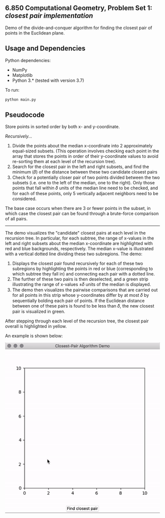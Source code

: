 ## **6.850 Computational Geometry**, Problem Set 1: *closest pair implementation*
Demo of the divide-and-conquer algorithm for finding the closest pair of points in the Euclidean plane.

## Usage and Dependencies

Python dependencies:
- NumPy
- Matplotlib
- Python 3.* (tested with version 3.7)

To run:
```bash
python main.py
```

## Pseudocode

Store points in sorted order by both x- and y-coordinate. 

*Recursively...*
 1. Divide the points about the median x-coordinate into 2 approximately equal-sized subsets. (This operation involves checking each point in the array that stores the points in order of their y-coordinate values to avoid re-sorting them at each level of the recursion tree).
 2. Search for the closest pair in the left and right subsets, and find the minimum (𝛿) of the distance between these two candidate closest pairs
 3. Check for a potentially closer pair of two points divided between the two subsets (i.e. one to the left of the median, one to the right). Only those points that fall within 𝛿 units of the median line need to be checked, and for each of these points, only 5 vertically adjacent neighbors need to be considered.

The base case occurs when there are 3 or fewer points in the subset, in which case the closest pair can be found through a brute-force comparison of all pairs.

---

The demo visualizes the "candidate" closest pairs at each level in the recursion tree. In particular, for each subtree, the range of x-values in the left and right subsets about the median x-coordinate are highlighted with red and blue backgrounds, respectively. The median x-value is illustrated with a vertical dotted line dividing these two subregions. The demo:

1. Displays the closest pair found recursively for each of these two subregions by highlighting the points in red or blue (corresponding to which subtree they fall in) and connecting each pair with a dotted line. 
2. The further of these two pairs is then deselected, and a green strip illustrating the range of x-values ±𝛿 units of the median is displayed.
3. The demo then visualizes the pairwise comparisons that are carried out for all points in this strip whose y-coordinates differ by at most 𝛿 by sequentially bolding each pair of points. If the Euclidean distance between one of these pairs is found to be less than 𝛿, the new closest pair is visualized in green. 

After stepping through each level of the recursion tree, the closest pair overall is highlighted in yellow. 

An example is shown below:



![Demo](https://github.com/nathaneinstein/6.850-closest-pair-demo/blob/master/algdemo.gif)
